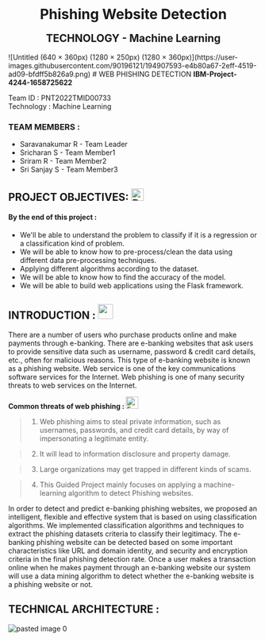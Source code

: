 <h1 align="center" style="margin-top: 0px;">  Phishing Website Detection </h1>
<h2 align="center" style="margin-top: 0px;"> TECHNOLOGY - Machine Learning </h2>
![Untitled (640 × 360px) (1280 × 250px) (1280 × 360px)](https://user-images.githubusercontent.com/90196121/194907593-e4b80a67-2eff-4519-ad09-bfdff5b826a9.png)
# WEB PHISHING DETECTION <picture>
  <b> IBM-Project-4244-1658725622 </b>

Team ID    : PNT2022TMID00733  
Technology : Machine Learning       
  
### TEAM MEMBERS :
   
  - Saravanakumar R  - Team Leader
  - Sricharan S      - Team Member1
  - Sriram R         - Team Member2
  - Sri Sanjay S     - Team Member3
  
 ## PROJECT OBJECTIVES: <img src="https://raw.githubusercontent.com/Tarikul-Islam-Anik/Animated-Fluent-Emojis/master/Emojis/Smilies/Bomb.png" alt="Bomb" width="25" height="25" />

 #### By the end of this project :
 - We'll  be able to understand the problem to classify if it is a regression or a classification kind of problem.
 - We will be able to know how to pre-process/clean the data using different data pre-processing techniques.
 - Applying different algorithms according to the dataset.
 - We will be able to know how to find the accuracy of the model.
 - We will be able to build web applications using the Flask framework.


 ## INTRODUCTION : <picture> <img src="https://fonts.gstatic.com/s/e/notoemoji/latest/1f38a/512.gif" width="30" height="30"></picture>
 There are a number of users who purchase products online and make payments through e-banking. There are e-banking websites that ask users to provide sensitive data such as username, password & credit card details, etc., often for malicious reasons. This type of e-banking website is known as a phishing website. Web service is one of the key communications software services for the Internet. Web phishing is one of many security threats to web services on the Internet. 

  <b> Common threats of web phishing : </b> <img src="https://raw.githubusercontent.com/Tarikul-Islam-Anik/Animated-Fluent-Emojis/master/Emojis/Smilies/Exploding%20Head.png" alt="Exploding Head" width="25" height="25" /> 

>1.  Web phishing aims to steal private information, such as usernames, passwords, and credit card details, by way of impersonating a legitimate entity.

>2.  It will lead to information disclosure and property damage.

>3.  Large organizations may get trapped in different kinds of scams.

>4.  This Guided Project mainly focuses on applying a machine-learning algorithm to detect Phishing websites.

  In order to detect and predict e-banking phishing websites, we proposed an intelligent, flexible and effective system that is based on using classification algorithms.  We implemented classification algorithms and techniques to extract the phishing datasets criteria to classify their legitimacy. The e-banking phishing website can be detected based on some important characteristics like URL and domain identity, and security and encryption criteria in the final phishing detection rate. Once a user makes a transaction online when he makes payment through an e-banking website our system will use a data mining algorithm to detect whether the e-banking website is a phishing website or not.
 
 ## TECHNICAL ARCHITECTURE :
  ![pasted image 0](https://user-images.githubusercontent.com/62200224/191585875-9db35871-72b5-476e-ac9b-3795cf3778de.png)
